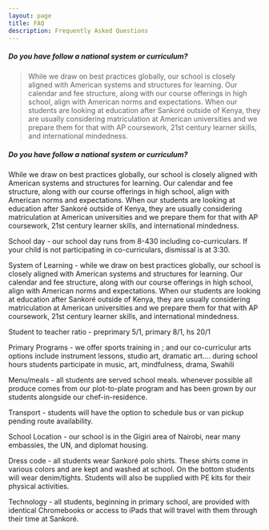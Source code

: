 ```yaml
---
layout: page
title: FAQ
description: Frequently Asked Questions
---
```


<h5>Do you have follow a national system or curriculum?</h5>
<blockquote>While we draw on best practices globally, our school is closely aligned with American systems and structures for learning. Our calendar and fee structure, along with our course offerings in high school, align with American norms and expectations. When our students are looking at education after Sankoré outside of Kenya, they are usually considering matriculation at American universities and we prepare them for that with AP coursework, 21st century learner skills, and international mindedness. </blockquote>

<h5>Do you have follow a national system or curriculum?</h5>
While we draw on best practices globally, our school is closely aligned with American systems and structures for learning. Our calendar and fee structure, along with our course offerings in high school, align with American norms and expectations. When our students are looking at education after Sankoré outside of Kenya, they are usually considering matriculation at American universities and we prepare them for that with AP coursework, 21st century learner skills, and international mindedness.


School day - our school day runs from 8-430 including co-curriculars. If your child is not participating in co-curriculars, dismissal is at 3:30.

System of Learning - while we draw on best practices globally, our school is closely aligned with American systems and structures for learning. Our calendar and fee structure, along with our course offerings in high school, align with American norms and expectations. When our students are looking at education after Sankoré outside of Kenya, they are usually considering matriculation at American universities and we prepare them for that with AP coursework, 21st century learner skills, and international mindedness.

Student to teacher ratio - preprimary 5/1, primary 8/1, hs 20/1

Primary Programs - we offer sports training in ; and our co-curriculur arts options include instrument lessons, studio art, dramatic art.... during school hours students participate in music, art, mindfulness, drama, Swahili

Menu/meals - all students are served school meals. whenever possible all produce comes from our plot-to-plate program and has been grown by our students alongside our chef-in-residence.

Transport - students will have the option to schedule bus or van pickup pending route availability.

School Location - our school is in the Gigiri area of Nairobi, near many embassies, the UN, and diplomat housing.

Dress code - all students wear Sankoré polo shirts. These shirts come in various colors and are kept and washed at school. On the bottom students will wear denim/tights. Students will also be supplied with PE kits for their physical activities.

Technology - all students, beginning in primary school, are provided with identical Chromebooks or access to iPads that will travel with them through their time at Sankoré.